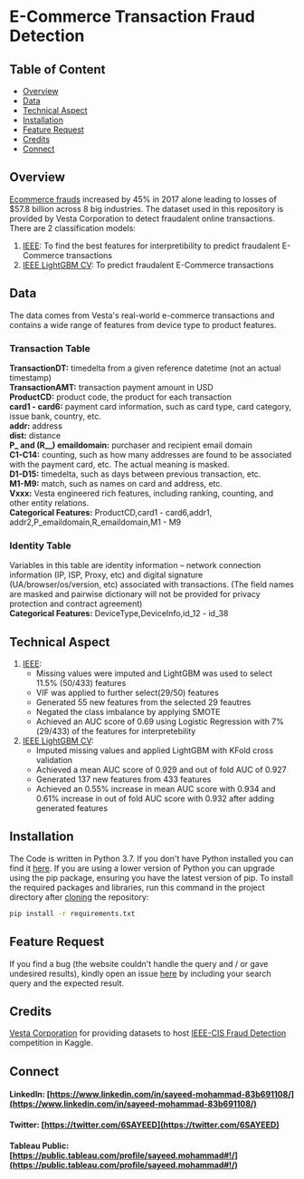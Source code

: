 # E-Commerce Transaction Fraud Detection
## Table of Content
  * [Overview](#overview)
  * [Data](#data)
  * [Technical Aspect](#technical-aspect)
  * [Installation](#installation)
  * [Feature Request](#feature-request)
  * [Credits](#credits)
  * [Connect](#connect)
## Overview
[Ecommerce frauds](https://review42.com/ecommerce-fraud-statistics/) increased by 45% in 2017 alone leading to losses of $57.8 billion across 8 big industries. The dataset used in this repository is provided by Vesta Corporation to detect fraudalent online transactions. There are 2 classification models:
1. [IEEE](https://github.com/sayeed245/Fraud-Detection/blob/main/IEEE.ipynb): To find the best features for interpretibility to predict fraudalent E-Commerce transactions
2. [IEEE LightGBM CV](https://github.com/sayeed245/Fraud-Detection/blob/main/IEEE%20LightGBM%20CV.ipynb): To predict fraudalent E-Commerce transactions
## Data
The data comes from Vesta's real-world e-commerce transactions and contains a wide range of features from device type to product features.
### Transaction Table
**TransactionDT:** timedelta from a given reference datetime (not an actual timestamp)  
**TransactionAMT:** transaction payment amount in USD  
**ProductCD:** product code, the product for each transaction  
**card1 - card6:** payment card information, such as card type, card category, issue bank, country, etc.  
**addr:** address  
**dist:** distance  
**P_ and (R__) emaildomain:** purchaser and recipient email domain  
**C1-C14:** counting, such as how many addresses are found to be associated with the payment card, etc. The actual meaning is masked.  
**D1-D15:** timedelta, such as days between previous transaction, etc.  
**M1-M9:** match, such as names on card and address, etc.  
**Vxxx:** Vesta engineered rich features, including ranking, counting, and other entity relations.    
**Categorical Features:**
ProductCD,card1 - card6,addr1, addr2,P_emaildomain,R_emaildomain,M1 - M9
### Identity Table
Variables in this table are identity information – network connection information (IP, ISP, Proxy, etc) and digital signature (UA/browser/os/version, etc) associated with transactions.
(The field names are masked and pairwise dictionary will not be provided for privacy protection and contract agreement)  
**Categorical Features:**
DeviceType,DeviceInfo,id_12 - id_38
## Technical Aspect
1. [IEEE](https://github.com/sayeed245/Fraud-Detection/blob/main/IEEE.ipynb):
     - Missing values were imputed and LightGBM was used to select 11.5% (50/433) features
     - VIF was applied to further select(29/50) features
     - Generated 55 new features from the selected 29 feautres
     - Negated the class imbalance by applying SMOTE
     - Achieved an AUC score of 0.69 using Logistic Regression with 7%(29/433) of the features for interpretebility
2. [IEEE LightGBM CV](https://github.com/sayeed245/Fraud-Detection/blob/main/IEEE%20LightGBM%20CV.ipynb): 
     - Imputed missing values and applied LightGBM with KFold cross validation
     - Achieved a mean AUC score of 0.929 and out of fold AUC of 0.927
     - Generated 137 new features from 433 features
     - Achieved an 0.55% increase in mean AUC score with 0.934 and 0.61% increase in out of fold AUC score with 0.932 after adding generated features
## Installation
The Code is written in Python 3.7. If you don't have Python installed you can find it [here](https://www.python.org/downloads/). If you are using a lower version of Python you can upgrade using the pip package, ensuring you have the latest version of pip. To install the required packages and libraries, run this command in the project directory after [cloning](https://www.howtogeek.com/451360/how-to-clone-a-github-repository/) the repository:
```bash
pip install -r requirements.txt
```
## Feature Request
If you find a bug (the website couldn't handle the query and / or gave undesired results), kindly open an issue [here](https://github.com/sayeed245/Fraud-Detection/issues/new) by including your search query and the expected result.
## Credits
[Vesta Corporation](https://trustvesta.com/) for providing datasets to host [IEEE-CIS Fraud Detection](https://www.kaggle.com/c/ieee-fraud-detection/overview) competition in Kaggle.
## Connect
#### LinkedIn: [https://www.linkedin.com/in/sayeed-mohammad-83b691108/](https://www.linkedin.com/in/sayeed-mohammad-83b691108/)
#### Twitter: [https://twitter.com/6SAYEED](https://twitter.com/6SAYEED)
#### Tableau Public: [https://public.tableau.com/profile/sayeed.mohammad#!/](https://public.tableau.com/profile/sayeed.mohammad#!/)
